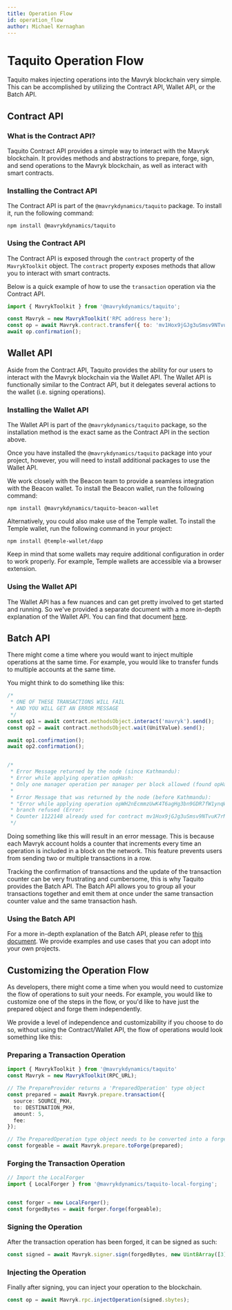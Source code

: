 ```yaml
---
title: Operation Flow
id: operation_flow
author: Michael Kernaghan
---
```


# Taquito Operation Flow
Taquito makes injecting operations into the Mavryk blockchain very simple. This can be accomplished by utilizing the Contract API, Wallet API, or the Batch API.

## Contract API

### What is the Contract API?
Taquito Contract API provides a simple way to interact with the Mavryk blockchain. It provides methods and abstractions to prepare, forge, sign, and send operations to the Mavryk blockchain, as well as interact with smart contracts.

### Installing the Contract API
The Contract API is part of the `@mavrykdynamics/taquito` package. To install it, run the following command:

```
npm install @mavrykdynamics/taquito

```

### Using the Contract API
The Contract API is exposed through the `contract` property of the `MavrykToolkit` object. The `contract` property exposes methods that allow you to interact with smart contracts.

Below is a quick example of how to use the `transaction` operation via the Contract API.

```js
import { MavrykToolkit } from '@mavrykdynamics/taquito';

const Mavryk = new MavrykToolkit('RPC address here');
const op = await Mavryk.contract.transfer({ to: 'mv1Hox9jGJg3uSmsv9NTvuK7rMHh25cq44nv', amount: 100 });
await op.confirmation();
```

## Wallet API
Aside from the Contract API, Taquito provides the ability for our users to interact with the Mavryk blockchain via the Wallet API. The Wallet API is functionally similar to the Contract API, but it delegates several actions to the wallet (i.e. signing operations).

### Installing the Wallet API
The Wallet API is part of the `@mavrykdynamics/taquito` package, so the installation method is the exact same as the Contract API in the section above.

Once you have installed the `@mavrykdynamics/taquito` package into your project, however, you will need to install additional packages to use the Wallet API.

We work closely with the Beacon team to provide a seamless integration with the Beacon wallet. To install the Beacon wallet, run the following command:

```
npm install @mavrykdynamics/taquito-beacon-wallet

```

Alternatively, you could also make use of the Temple wallet. To install the Temple wallet, run the following command in your project:

```
npm install @temple-wallet/dapp

```

Keep in mind that some wallets  may require additional configuration in order to work properly. For example, Temple wallets are accessible via a browser extension.

### Using the Wallet API

The Wallet API has a few nuances and can get pretty involved to get started and running. So we've provided a separate document with a more in-depth explanation of the Wallet API. You can find that document [here](./wallet_API.md).


## Batch API

There might come a time where you would want to inject multiple operations at the same time. For example, you would like to transfer funds to multiple accounts at the same time.

You might think to do something like this:
```typescript
/*
 * ONE OF THESE TRANSACTIONS WILL FAIL
 * AND YOU WILL GET AN ERROR MESSAGE
 */
const op1 = await contract.methodsObject.interact('mavryk').send();
const op2 = await contract.methodsObject.wait(UnitValue).send();

await op1.confirmation();
await op2.confirmation();


/*
 * Error Message returned by the node (since Kathmandu):
 * Error while applying operation opHash:
 * Only one manager operation per manager per block allowed (found opHash2 with Xtez fee).
 *
 * Error Message that was returned by the node (before Kathmandu):
 * "Error while applying operation opWH2nEcmmzUwK4T6agHg3bn9GDR7fW1ynqWL58AVRAb7aZFciD:
 * branch refused (Error:
 * Counter 1122148 already used for contract mv1Hox9jGJg3uSmsv9NTvuK7rMHh25cq44nv (expected 1122149))"
 */
```

Doing something like this will result in an error message. This is because each Mavryk account holds a counter that increments every time an operation is included in a block on the network. This feature prevents users from sending two or multiple transactions in a row.


Tracking the confirmation of transactions and the update of the transaction counter can be very frustrating and cumbersome, this is why Taquito provides the Batch API. The Batch API allows you to group all your transactions together and emit them at once under the same transaction counter value and the same transaction hash.


### Using the Batch API
For a more in-depth explanation of the Batch API, please refer to [this document](./batch-api.md). We provide examples and use cases that you can adopt into your own projects.

## Customizing the Operation Flow
As developers, there might come a time when you would need to customize the flow of operations to suit your needs. For example, you would like to customize one of the steps in the flow, or you'd like to have just the prepared object and forge them independently.

We provide a level of independence and customizability if you choose to do so, without using the Contract/Wallet API, the flow of operations would look something like this:

### Preparing a Transaction Operation
```typescript
import { MavrykToolkit } from '@mavrykdynamics/taquito'
const Mavryk = new MavrykToolkit(RPC_URL);

// The PrepareProvider returns a 'PreparedOperation' type object
const prepared = await Mavryk.prepare.transaction({
  source: SOURCE_PKH,
  to: DESTINATION_PKH,
  amount: 5,
  fee:
});

// The PreparedOperation type object needs to be converted into a forgeable type (ForgeParams)
const forgeable = await Mavryk.prepare.toForge(prepared);
```

### Forging the Transaction Operation
```typescript
// Import the LocalForger
import { LocalForger } from '@mavrykdynamics/taquito-local-forging';


const forger = new LocalForger();
const forgedBytes = await forger.forge(forgeable);
```

### Signing the Operation
After the transaction operation has been forged, it can be signed as such:
```typescript
const signed = await Mavryk.signer.sign(forgedBytes, new Uint8Array([3]))
```

### Injecting the Operation
Finally after signing, you can inject your operation to the blockchain.

```typescript
const op = await Mavryk.rpc.injectOperation(signed.sbytes);
```